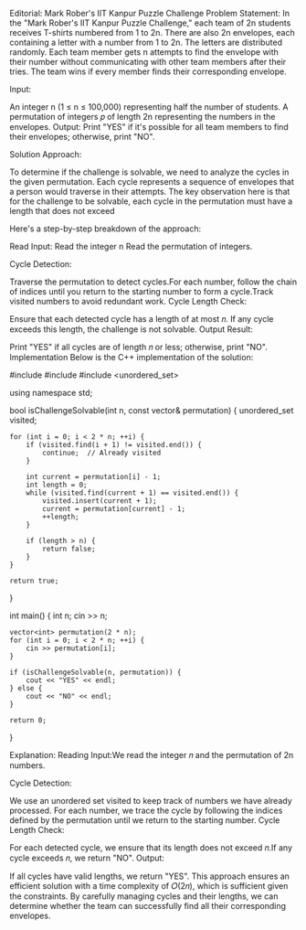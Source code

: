 Editorial: Mark Rober's IIT Kanpur Puzzle Challenge
Problem Statement:
In the "Mark Rober's IIT Kanpur Puzzle Challenge," each team of 2n students receives T-shirts numbered from 1 to 2n. There are also 2n envelopes, each containing a letter with a number from 1 to 2n. The letters are distributed randomly. Each team member gets n attempts to find the envelope with their number without communicating with other team members after their tries. The team wins if every member finds their corresponding envelope.

Input:

An integer n (1 ≤ n ≤ 100,000) representing half the number of students.
A permutation of integers 𝑝 of length 2n representing the numbers in the envelopes.
Output:
Print "YES" if it's possible for all team members to find their envelopes; otherwise, print "NO".

Solution Approach:

To determine if the challenge is solvable, we need to analyze the cycles in the given permutation. Each cycle represents a sequence of envelopes that a person would traverse in their attempts. The key observation here is that for the challenge to be solvable, each cycle in the permutation must have a length that does not exceed 

Here's a step-by-step breakdown of the approach:

Read Input:
Read the integer n
Read the permutation of integers.

Cycle Detection:

Traverse the permutation to detect cycles.For each number, follow the chain of indices until you return to the starting number to form a cycle.Track visited numbers to avoid redundant work.
Cycle Length Check:

Ensure that each detected cycle has a length of at most 𝑛. If any cycle exceeds this length, the challenge is not solvable.
Output Result:

Print "YES" if all cycles are of length 𝑛 or less; otherwise, print "NO".
Implementation
Below is the C++ implementation of the solution:


#include <iostream>
#include <vector>
#include <unordered_set>

using namespace std;

bool isChallengeSolvable(int n, const vector<int>& permutation) {
    unordered_set<int> visited;

    for (int i = 0; i < 2 * n; ++i) {
        if (visited.find(i + 1) != visited.end()) {
            continue;  // Already visited
        }

        int current = permutation[i] - 1;
        int length = 0;
        while (visited.find(current + 1) == visited.end()) {
            visited.insert(current + 1);
            current = permutation[current] - 1;
            ++length;
        }

        if (length > n) {
            return false;
        }
    }

    return true;
}

int main() {
    int n;
    cin >> n;

    vector<int> permutation(2 * n);
    for (int i = 0; i < 2 * n; ++i) {
        cin >> permutation[i];
    }

    if (isChallengeSolvable(n, permutation)) {
        cout << "YES" << endl;
    } else {
        cout << "NO" << endl;
    }

    return 0;
}


Explanation:
Reading Input:We read the integer 𝑛 and the permutation of 2n numbers.

Cycle Detection:

We use an unordered set visited to keep track of numbers we have already processed.
For each number, we trace the cycle by following the indices defined by the permutation until we return to the starting number.
Cycle Length Check:

For each detected cycle, we ensure that its length does not exceed 𝑛.If any cycle exceeds 𝑛, we return "NO".
Output:

If all cycles have valid lengths, we return "YES".
This approach ensures an efficient solution with a time complexity of 𝑂(2𝑛), which is sufficient given the constraints. By carefully managing cycles and their lengths, we can determine whether the team can successfully find all their corresponding envelopes.